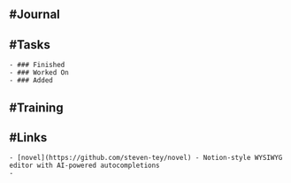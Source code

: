 ## #Journal
## #Tasks
	- ### Finished
	- ### Worked On
	- ### Added
## #Training
## #Links
	- [novel](https://github.com/steven-tey/novel) - Notion-style WYSIWYG editor with AI-powered autocompletions
	-